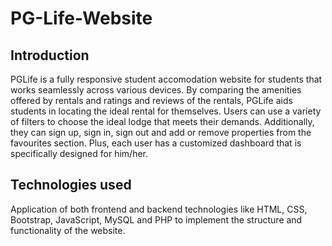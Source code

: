 # PG-Life-Website

## Introduction

PGLife is a fully responsive student accomodation website for students that works seamlessly across various devices. By comparing the amenities offered by rentals and ratings and reviews of the rentals, PGLife aids students in locating the ideal rental for themselves. Users can use a variety of filters to choose the ideal lodge that meets their demands.
Additionally, they can sign up, sign in, sign out and add or remove properties from the favourites section. Plus, each user has a customized dashboard that is specifically designed for him/her. 

## Technologies used

Application of both frontend and backend technologies like HTML, CSS, Bootstrap, JavaScript, MySQL and PHP to implement the structure and functionality of the website.


